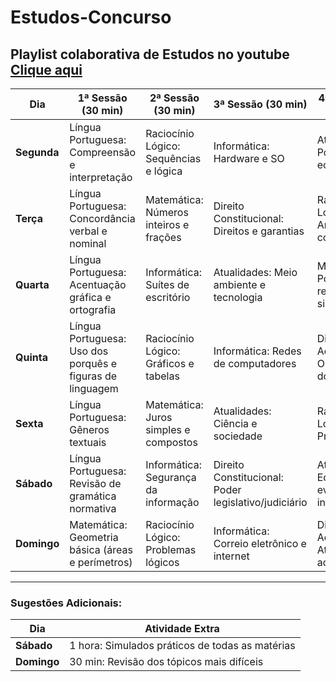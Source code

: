 # Estudos-Concurso

## Playlist colaborativa de Estudos no youtube [Clique aqui](https://www.youtube.com/playlist?list=PLdKWRMG0YzNuLCnFAUZUZNqwVsuCW8Oy6)

| **Dia**       | **1ª Sessão (30 min)**                               | **2ª Sessão (30 min)**                    | **3ª Sessão (30 min)**                           | **4ª Sessão (30 min)**                              |
|---------------|------------------------------------------------------|-------------------------------------------|--------------------------------------------------|-----------------------------------------------------|
| **Segunda**   | Língua Portuguesa: Compreensão e interpretação        | Raciocínio Lógico: Sequências e lógica     | Informática: Hardware e SO                       | Atualidades: Política e economia                    |
| **Terça**     | Língua Portuguesa: Concordância verbal e nominal      | Matemática: Números inteiros e frações     | Direito Constitucional: Direitos e garantias     | Raciocínio Lógico: Análise combinatória             |
| **Quarta**    | Língua Portuguesa: Acentuação gráfica e ortografia    | Informática: Suítes de escritório          | Atualidades: Meio ambiente e tecnologia          | Matemática: Porcentagem e regra de três simples     |
| **Quinta**    | Língua Portuguesa: Uso dos porquês e figuras de linguagem | Raciocínio Lógico: Gráficos e tabelas     | Informática: Redes de computadores               | Direito Administrativo: Organização do Estado       |
| **Sexta**     | Língua Portuguesa: Gêneros textuais                   | Matemática: Juros simples e compostos      | Atualidades: Ciência e sociedade                 | Raciocínio Lógico: Probabilidade                    |
| **Sábado**    | Língua Portuguesa: Revisão de gramática normativa     | Informática: Segurança da informação       | Direito Constitucional: Poder legislativo/judiciário | Atualidades: Economia e eventos internacionais     |
| **Domingo**   | Matemática: Geometria básica (áreas e perímetros)     | Raciocínio Lógico: Problemas lógicos       | Informática: Correio eletrônico e internet       | Direito Administrativo: Atos administrativos        |

---

### Sugestões Adicionais:

| **Dia**       | **Atividade Extra**                                  |
|---------------|------------------------------------------------------|
| **Sábado**    | 1 hora: Simulados práticos de todas as matérias       |
| **Domingo**   | 30 min: Revisão dos tópicos mais difíceis             |

